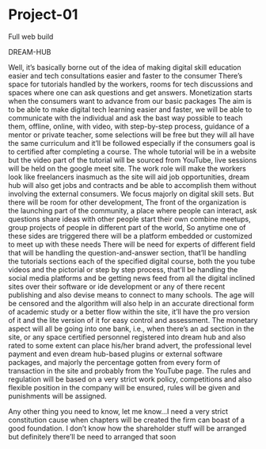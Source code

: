 # Project-01
Full web build

DREAM-HUB

Well, it’s basically borne out of the idea of making digital skill education easier and tech consultations easier and faster to the consumer
There’s space for tutorials handled by the workers, rooms for tech discussions and spaces where one can ask questions and get answers.
Monetization starts when the consumers want to advance from our basic packages
The aim is to be able to make digital tech learning easier and faster, we will be able to communicate with the individual and ask the bast way possible to teach them, offline, online, with video, with step-by-step process, guidance of a mentor or private teacher, some selections will be free but they will all have the same curriculum and it’ll be followed especially if the consumers goal is to certified after completing a course.
The whole tutorial will be in a website but the video part of the tutorial will be sourced from YouTube, live sessions will be held on the google meet site.
The work role will make the workers look like freelancers inasmuch as the site will aid job opportunities, dream hub will also get jobs and contracts and be able to accomplish them without involving the external consumers.
We focus majorly on digital skill sets. But there will be room for other development,
The front of the organization is the launching part of the community, a place where people can interact, ask questions share ideas with other people start their own combine meetups, group projects of people in different part of the world, 
So anytime one of these sides are triggered there will be a platform embedded or customized to meet up with these needs
There will be need for experts of different field that will be handling the question-and-answer section, that’ll be handling the tutorials sections each of the specified digital course, both the you tube videos and the pictorial or step by step process, that’ll be handling the social media platforms and be getting news feed from all the digital inclined sites over their software or ide development or any of there recent publishing and also devise means to connect to many schools.
The age will be censored and the algorithm will also help in an accurate directional form of academic study or a better flow within the site, it’ll have the pro version of it and the lite version of it for easy control and assessment.
The monetary aspect will all be going into one bank, i.e., when there’s an ad section in the site, or any space certified personnel registered into dream hub and also rated to some extent can place his/her brand advert, the professional level payment and even dream hub-based plugins or external software packages, and majorly the percentage gotten from every form of transaction in the site and probably from the YouTube page.
The rules and regulation will be based on a very strict work policy, competitions and also flexible position in the company will be ensured, rules will be given and punishments will be assigned.

Any other thing you need to know, let me know…I need a very strict constitution cause when chapters will be created the firm can boast of a good foundation. I don’t know how the shareholder stuff will be arranged but definitely there’ll be need to arranged that soon
